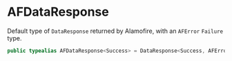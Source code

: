 # AFDataResponse

Default type of `DataResponse` returned by Alamofire, with an `AFError` `Failure` type.

``` swift
public typealias AFDataResponse<Success> = DataResponse<Success, AFError>
```
